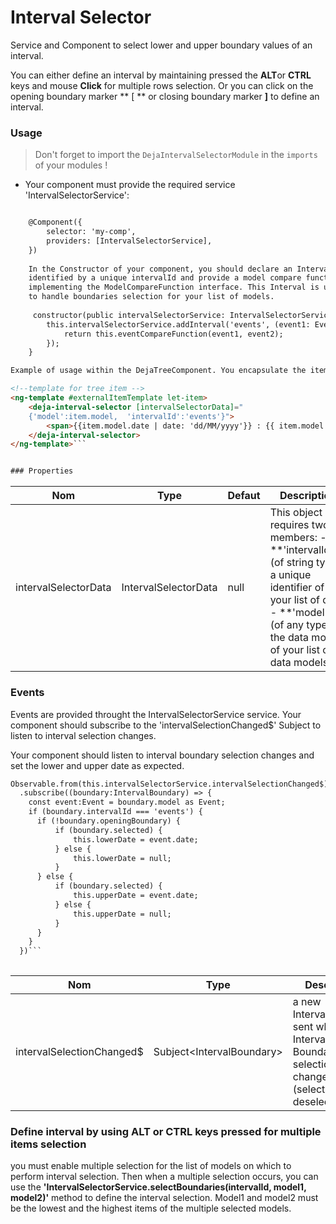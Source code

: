 # Interval Selector
Service and Component to select lower and upper boundary values of an interval.

You can either define an interval by maintaining pressed the **ALT**or **CTRL** keys and mouse **Click** for multiple rows selection. Or you can click on the opening boundary marker ** [ ** or closing boundary marker **]** to define an interval.

### Usage
> Don't forget to import the `DejaIntervalSelectorModule` in the `imports` of your modules !

  - Your component must provide the required service 'IntervalSelectorService':
```html

    @Component({
        selector: 'my-comp',
        providers: [IntervalSelectorService],
    })
    
    In the Constructor of your component, you should declare an Interval 
    identified by a unique intervalId and provide a model compare function 
    implementing the ModelCompareFunction interface. This Interval is used 
    to handle boundaries selection for your list of models.
    
     constructor(public intervalSelectorService: IntervalSelectorService) {
        this.intervalSelectorService.addInterval('events', (event1: Event, 	event2: Event) => {
            return this.eventCompareFunction(event1, event2);
        });
    }
```


```html
Example of usage within the DejaTreeComponent. You encapsulate the item label inside the deja-interval-selector component.

<!--template for tree item -->
<ng-template #externalItemTemplate let-item>
	<deja-interval-selector [intervalSelectorData]="
	{'model':item.model,  'intervalId':'events'}">
		<span>{{item.model.date | date: 'dd/MM/yyyy'}} : {{ item.model.label }}</span>
	</deja-interval-selector>
</ng-template>```


### Properties

```
<table>
<thead>
<tr>
    <th>Nom</th>
    <th>Type</th>
    <th>Defaut</th>
    <th>Description</th>
</tr>
</thead>
<tbody>
<tr>
    <td>intervalSelectorData</td>
    <td>IntervalSelectorData</td>
    <td>null</td>
    <td>This object requires two members:
	- **'intervalId'** (of string type): a unique identifier of your list of data.
	- **'model'** (of any type): the data model of your list of data models.</td>
</tr>
</tbody>
</table>

### Events

Events are provided throught the IntervalSelectorService service. Your component should subscribe to the 'intervalSelectionChanged$' Subject to listen to interval selection changes.

Your component should listen to interval boundary selection changes and set the lower and upper date as expected.

```html
Observable.from(this.intervalSelectorService.intervalSelectionChanged$).takeWhile(() => this._isAlive)
  .subscribe((boundary:IntervalBoundary) => {
    const event:Event = boundary.model as Event;
    if (boundary.intervalId === 'events') {
      if (!boundary.openingBoundary) {
          if (boundary.selected) {
              this.lowerDate = event.date;
          } else {
              this.lowerDate = null;
          }
      } else {
          if (boundary.selected) {
              this.upperDate = event.date;
          } else {
              this.upperDate = null;
          }
      }
    }
  })```
  
```
<table>
<thead>
<tr>
    <th>Nom</th>
	<th>Type</th>
    <th>Description</th>
</tr>
</thead>
<tbody>
<tr>
    <td>intervalSelectionChanged$</td>
	<td>Subject&lt;IntervalBoundary&gt;</td>
    <td>a new IntervalBoundary sent when an Interval Boundary selection has changed (selected or deselected).</td>
</tr>
</tbody>
</table>

### Define interval by using ALT or CTRL keys pressed for multiple items selection

you must enable multiple selection for the list of models on which to perform interval selection. Then when a multiple selection occurs, you can use the **'IntervalSelectorService.selectBoundaries(intervalId, model1, model2)'** method to define the interval selection. Model1 and model2 must be the lowest and the highest items of the multiple selected models.
